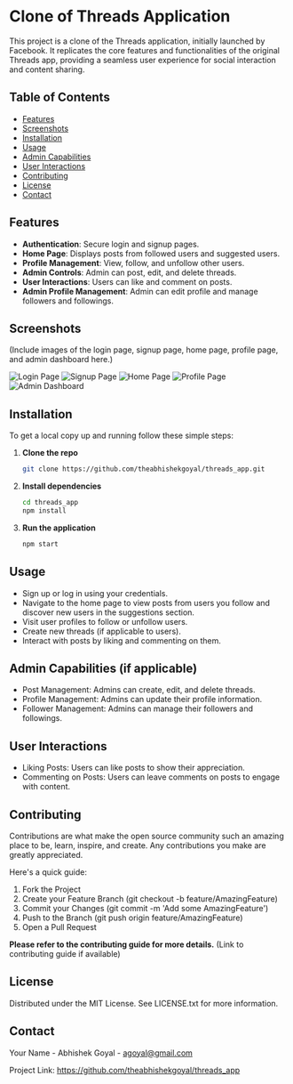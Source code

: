 # Clone of Threads Application

This project is a clone of the Threads application, initially launched by Facebook. It replicates the core features and functionalities of the original Threads app, providing a seamless user experience for social interaction and content sharing.

## Table of Contents

- [Features](#features)
- [Screenshots](#screenshots)
- [Installation](#installation)
- [Usage](#usage)
- [Admin Capabilities](#admin-capabilities)
- [User Interactions](#user-interactions)
- [Contributing](#contributing)
- [License](#license)
- [Contact](#contact)

## Features

- **Authentication**: Secure login and signup pages.
- **Home Page**: Displays posts from followed users and suggested users.
- **Profile Management**: View, follow, and unfollow other users.
- **Admin Controls**: Admin can post, edit, and delete threads.
- **User Interactions**: Users can like and comment on posts.
- **Admin Profile Management**: Admin can edit profile and manage followers and followings.

## Screenshots

(Include images of the login page, signup page, home page, profile page, and admin dashboard here.)

![Login Page](path/to/login-page-image)
![Signup Page](path/to/signup-page-image)
![Home Page](path/to/home-page-image)
![Profile Page](path/to/profile-page-image)
![Admin Dashboard](path/to/admin-dashboard-image)

## Installation

To get a local copy up and running follow these simple steps:

1. **Clone the repo**
   ```sh
   git clone https://github.com/theabhishekgoyal/threads_app.git
2. **Install dependencies**
   ```sh
   cd threads_app
   npm install
3. **Run the application**
    ```sh
   npm start
## Usage

* Sign up or log in using your credentials.
* Navigate to the home page to view posts from users you follow and discover new users in the suggestions section.
* Visit user profiles to follow or unfollow users.
* Create new threads (if applicable to users).
* Interact with posts by liking and commenting on them.

## Admin Capabilities (if applicable)

* Post Management: Admins can create, edit, and delete threads.
* Profile Management: Admins can update their profile information.
* Follower Management: Admins can manage their followers and followings.

## User Interactions

* Liking Posts: Users can like posts to show their appreciation.
* Commenting on Posts: Users can leave comments on posts to engage with content.


## Contributing

Contributions are what make the open source community such an amazing place to be, learn, inspire, and create. Any contributions you make are greatly appreciated.

Here's a quick guide:

1. Fork the Project
2. Create your Feature Branch (git checkout -b feature/AmazingFeature)
3. Commit your Changes (git commit -m 'Add some AmazingFeature')
4. Push to the Branch (git push origin feature/AmazingFeature)
5. Open a Pull Request

**Please refer to the contributing guide for more details.** (Link to contributing guide if available)
## License

Distributed under the MIT License. See LICENSE.txt for more information.

## Contact

Your Name - Abhishek Goyal - agoyal@gmail.com

Project Link: https://github.com/theabhishekgoyal/threads_app

